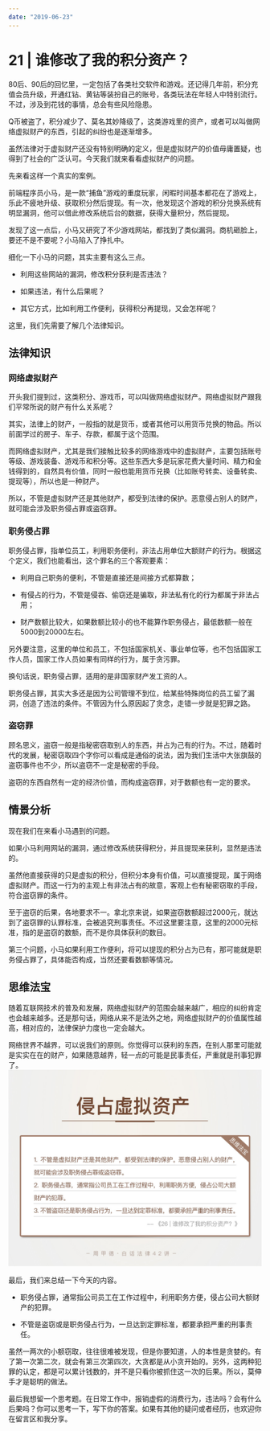 ```yaml
---
date: "2019-06-23"
---  
```

      
# 21 | 谁修改了我的积分资产？
80后、90后的回忆里，一定包括了各类社交软件和游戏。还记得几年前，积分充值会员升级，开通红钻、黄钻等装扮自己的账号，各类玩法在年轻人中特别流行。不过，涉及到花钱的事情，总会有些风险隐患。

Q币被盗了，积分减少了、莫名其妙降级了，这类游戏里的资产，或者可以叫做网络虚拟财产的东西，引起的纠纷也是逐渐增多。

虽然法律对于虚拟财产还没有特别明确的定义，但是虚拟财产的价值毋庸置疑，也得到了社会的广泛认可。今天我们就来看看虚拟财产的问题。

先来看这样一个真实的案例。

前端程序员小马，是一款“捕鱼”游戏的重度玩家，闲暇时间基本都花在了游戏上，乐此不疲地升级、获取积分然后提现。有一次，他发现这个游戏的积分兑换系统有明显漏洞，他可以借此修改系统后台的数据，获得大量积分，然后提现。

发现了这一点后，小马又研究了不少游戏网站，都找到了类似漏洞。商机砸脸上，要还不是不要呢？小马陷入了挣扎中。

细化一下小马的问题，其实主要有这么三点。

* 利用这些网站的漏洞，修改积分获利是否违法？

* 如果违法，有什么后果呢？

* 其它方式，比如利用工作便利，获得积分再提现，又会怎样呢？

这里，我们先需要了解几个法律知识。

## 法律知识

### 网络虚拟财产

开头我们提到过，这类积分、游戏币，可以叫做网络虚拟财产。网络虚拟财产跟我们平常所说的财产有什么关系呢？

<!-- [[[read_end]]] -->

其实，法律上的财产，一般指的就是货币，或者其他可以用货币兑换的物品。所以前面学过的房子、车子、存款，都属于这个范围。

而网络虚拟财产，尤其是我们接触比较多的网络游戏中的虚拟财产，主要包括账号等级、游戏装备、游戏币和积分等。这些东西大多是玩家花费大量时间、精力和金钱得到的，自然具有价值，同时一般也能用货币兑换（比如账号转卖、设备转卖、提现等），所以也是一种财产。

所以，不管是虚拟财产还是其他财产，都受到法律的保护。恶意侵占别人的财产，就可能会涉及职务侵占罪或盗窃罪。

### 职务侵占罪

职务侵占罪，指单位员工，利用职务便利，非法占用单位大额财产的行为。根据这个定义，我们也能看出，这个罪名的三个客观要素：

* 利用自己职务的便利，不管是直接还是间接方式都算数；

* 有侵占的行为，不管是侵吞、偷窃还是骗取，非法私有化的行为都属于非法占用；

* 财产数额比较大，如果数额比较小的也不能算作职务侵占，最低数额一般在5000到20000左右。

另外要注意，这里的单位和员工，不包括国家机关、事业单位等，也不包括国家工作人员，国家工作人员如果有同样的行为，属于贪污罪。

换句话说，职务侵占罪，适用的是非国家财产发工资的人。

职务侵占罪，其实大多还是因为公司管理不到位，给某些特殊岗位的员工留了漏洞，创造了违法的条件。不管因为什么原因起了贪念，走错一步就是犯罪之路。

### 盗窃罪

顾名思义，盗窃一般是指秘密窃取别人的东西，并占为己有的行为。不过，随着时代的发展，秘密窃取四个字你可以看成是通俗的说法，因为我们生活中大张旗鼓的盗窃事件也不少，所以盗窃不一定是秘密的手段。

盗窃的东西自然有一定的经济价值，而构成盗窃罪，对于数额也有一定的要求。

## 情景分析

现在我们在来看小马遇到的问题。

如果小马利用网站的漏洞，通过修改系统获得积分，并且提现来获利，显然是违法的。

虽然他直接获得的只是虚拟的积分，但积分本身有价值，可以直接提现，属于网络虚拟财产。而这一行为的主观上有非法占有的故意，客观上也有秘密窃取的手段，符合盗窃罪的条件。

至于盗窃的后果，各地要求不一。拿北京来说，如果盗窃数额超过2000元，就达到了盗窃罪的认罪标准，会被追究刑事责任。不过这里要注意，这里的2000元标准，指的是盗窃的数额，而不是你具体获利的数目。

第三个问题，小马如果利用工作便利，将可以提现的积分占为已有，那可能就是职务侵占罪了，具体能否构成，当然还要看数额等情况。

## 思维法宝

随着互联网技术的普及和发展，网络虚拟财产的范围会越来越广，相应的纠纷肯定也会越来越多。还是那句话，网络从来不是法外之地，网络虚拟财产的价值属性越高，相对应的，法律保护力度也一定会越大。

网络世界不越界，可以说我们的原则。你觉得可以获利的东西，在别人那里可能就是实实在在的财产，如果随意越界，轻一点的可能是民事责任，严重就是刑事犯罪了。  
![](./httpsstatic001geekbangorgresourceimage6ba56b294ce00831b28ef6ff4540af7959a5.jpg)

最后，我们来总结一下今天的内容。

* 职务侵占罪，通常指公司员工在工作过程中，利用职务方便，侵占公司大额财产的犯罪。

* 不管是盗窃或是职务侵占行为，一旦达到定罪标准，都要承担严重的刑事责任。

虽然一两次的小额窃取，往往很难被发现，但是你要知道，人的本性是贪婪的。有了第一次第二次，就会有第三次第四次，大贪都是从小贪开始的。另外，这两种犯罪的认定，都是可以累计钱数的，并不是只看你被抓住这一次的后果。所以，莫伸手才是聪明的做法。

最后我想留一个思考题。在日常工作中，报销虚假的消费行为，违法吗？会有什么后果吗？你可以思考一下，写下你的答案。如果有其他的疑问或者经历，也欢迎你在留言区和我分享。